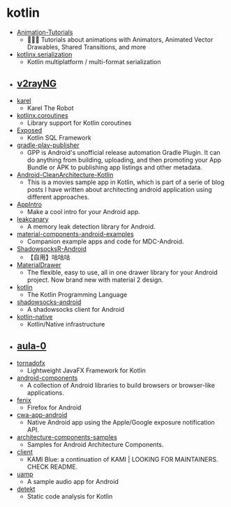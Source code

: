 # kotlin
- [Animation-Tutorials](https://github.com/SmartToolFactory/Animation-Tutorials)
  - 🍭🚀💗 Tutorials about animations with Animators, Animated Vector Drawables, Shared Transitions, and more
- [kotlinx.serialization](https://github.com/Kotlin/kotlinx.serialization)
  - Kotlin multiplatform / multi-format serialization
- [v2rayNG](https://github.com/2dust/v2rayNG)
  - 
- [karel](https://github.com/fredoverflow/karel)
  - Karel The Robot
- [kotlinx.coroutines](https://github.com/Kotlin/kotlinx.coroutines)
  - Library support for Kotlin coroutines
- [Exposed](https://github.com/JetBrains/Exposed)
  - Kotlin SQL Framework
- [gradle-play-publisher](https://github.com/Triple-T/gradle-play-publisher)
  - GPP is Android's unofficial release automation Gradle Plugin. It can do anything from building, uploading, and then promoting your App Bundle or APK to publishing app listings and other metadata.
- [Android-CleanArchitecture-Kotlin](https://github.com/android10/Android-CleanArchitecture-Kotlin)
  - This is a movies sample app in Kotlin, which is part of a serie of blog posts I have written about architecting android application using different approaches.
- [AppIntro](https://github.com/AppIntro/AppIntro)
  - Make a cool intro for your Android app.
- [leakcanary](https://github.com/square/leakcanary)
  - A memory leak detection library for Android.
- [material-components-android-examples](https://github.com/material-components/material-components-android-examples)
  - Companion example apps and code for MDC-Android.
- [ShadowsocksR-Android](https://github.com/HMBSbige/ShadowsocksR-Android)
  - 【自用】咕咕咕
- [MaterialDrawer](https://github.com/mikepenz/MaterialDrawer)
  - The flexible, easy to use, all in one drawer library for your Android project. Now brand new with material 2 design.
- [kotlin](https://github.com/JetBrains/kotlin)
  - The Kotlin Programming Language
- [shadowsocks-android](https://github.com/shadowsocks/shadowsocks-android)
  - A shadowsocks client for Android
- [kotlin-native](https://github.com/JetBrains/kotlin-native)
  - Kotlin/Native infrastructure
- [aula-0](https://github.com/android-training-program/aula-0)
  - 
- [tornadofx](https://github.com/edvin/tornadofx)
  - Lightweight JavaFX Framework for Kotlin
- [android-components](https://github.com/mozilla-mobile/android-components)
  - A collection of Android libraries to build browsers or browser-like applications.
- [fenix](https://github.com/mozilla-mobile/fenix)
  - Firefox for Android
- [cwa-app-android](https://github.com/corona-warn-app/cwa-app-android)
  - Native Android app using the Apple/Google exposure notification API.
- [architecture-components-samples](https://github.com/android/architecture-components-samples)
  - Samples for Android Architecture Components.
- [client](https://github.com/kami-blue/client)
  - KAMI Blue: a continuation of KAMI | LOOKING FOR MAINTAINERS. CHECK README.
- [uamp](https://github.com/android/uamp)
  - A sample audio app for Android
- [detekt](https://github.com/detekt/detekt)
  - Static code analysis for Kotlin
